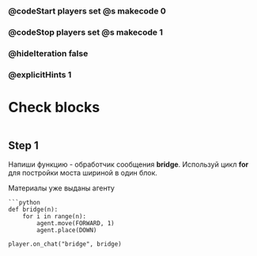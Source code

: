 ### @codeStart players set @s makecode 0
### @codeStop players set @s makecode 1

### @hideIteration false 
### @explicitHints 1


# Check blocks

```python
```

## Step 1
Напиши функцию - обработчик сообщения **bridge**. Используй цикл **for** для постройки моста шириной в один блок.

Материалы уже выданы агенту


```ghost
```python
def bridge(n):
    for i in range(n):
        agent.move(FORWARD, 1)
        agent.place(DOWN)

player.on_chat("bridge", bridge)
```

